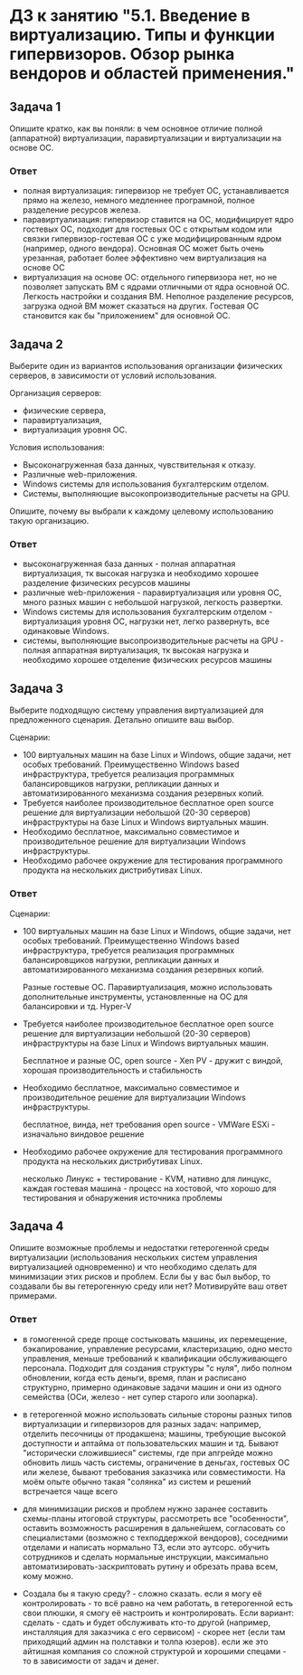 
# ДЗ к занятию "5.1. Введение в виртуализацию. Типы и функции гипервизоров. Обзор рынка вендоров и областей применения."


## Задача 1
Опишите кратко, как вы поняли: в чем основное отличие полной (аппаратной) виртуализации, паравиртуализации и виртуализации на основе ОС.

### Ответ
- полная виртуализация: гипервизор не требует ОС, устанавливается прямо на железо, немного медленнее програмной, полное разделение ресурсов железа.
- паравиртуализация: гипервизор ставится на ОС, модифицирует ядро гостевых ОС, подходит для гостевых ОС с открытым кодом или 
   связки гипервизор-гостевая ОС с уже модифицированным ядром (например, одного вендора). Основная ОС может быть очень урезанная,
   работает более эффективно чем виртуализация на основе ОС
- виртуализация на основе ОС: отдельного гипервизора нет, но не позволяет запускать ВМ с ядрами отличными от ядра основной ОС. Легкость настройки и создания ВМ.
   Неполное разделение ресурсов, загрузка одной ВМ может сказаться на других. Гостевая ОС становится как бы "приложением" для основной ОС.

## Задача 2
Выберите один из вариантов использования организации физических серверов, в зависимости от условий использования.

Организация серверов:
- физические сервера,
- паравиртуализация,
- виртуализация уровня ОС.

Условия использования:
- Высоконагруженная база данных, чувствительная к отказу.
- Различные web-приложения.
- Windows системы для использования бухгалтерским отделом.
- Системы, выполняющие высокопроизводительные расчеты на GPU.

Опишите, почему вы выбрали к каждому целевому использованию такую организацию.


### Ответ

 - высоконагруженная база данных - полная аппаратная виртуализация, тк высокая нагрузка и необходимо хорошее разделение физических ресурсов машины
 - различные web-приложения - паравиртуализация или уровня ОС, много разных машин с небольшой нагрузкой, легкость развертки.
 - Windows системы для использования бухгалтерским отделом - виртуализация уровня ОС, нагрузки нет, легко развернуть, все одинаковые Windows.
 - системы, выполняющие высопроизводительные расчеты на GPU - полная аппаратная виртуализация, тк высокая нагрузка и необходимо хорошее отделение физических ресурсов машины
 
## Задача 3
Выберите подходящую систему управления виртуализацией для предложенного сценария. Детально опишите ваш выбор.

Сценарии:
- 100 виртуальных машин на базе Linux и Windows, общие задачи, нет особых требований. Преимущественно Windows based инфраструктура, требуется реализация программных балансировщиков нагрузки, репликации данных и автоматизированного механизма создания резервных копий.
- Требуется наиболее производительное бесплатное open source решение для виртуализации небольшой (20-30 серверов) инфраструктуры на базе Linux и Windows виртуальных машин.
- Необходимо бесплатное, максимально совместимое и производительное решение для виртуализации Windows инфраструктуры.
- Необходимо рабочее окружение для тестирования программного продукта на нескольких дистрибутивах Linux.

### Ответ
Сценарии:

- 100 виртуальных машин на базе Linux и Windows, общие задачи, нет особых требований.
   Преимущественно Windows based инфраструктура, требуется реализация программных балансировщиков нагрузки,
   репликации данных и автоматизированного механизма создания резервных копий.
   
   Разные гостевые ОС. Паравиртуализация, можно использовать дополнительные инструменты, установленные на ОС для балансировки и тд. Hyper-V
   
- Требуется наиболее производительное бесплатное open source решение для виртуализации небольшой (20-30 серверов)
   инфраструктуры на базе Linux и Windows виртуальных машин.
  
   Бесплатное и разные ОС, open source - Xen PV - дружит с виндой, хорошая производительность и стабильность
  
- Необходимо бесплатное, максимально совместимое и производительное решение для виртуализации Windows инфраструктуры.

   бесплатное, винда, нет требования open source - VMWare ESXi - изначально виндовое решение

- Необходимо рабочее окружение для тестирования программного продукта на нескольких дистрибутивах Linux.

   несколько Линукс + тестирование - KVM, нативно для линцукс, каждая гостевая машина - процесс на хостовой, что хорошо для тестирования и обнаружения источника проблемы

## Задача 4
 Опишите возможные проблемы и недостатки гетерогенной среды виртуализации (использования нескольких систем управления виртуализацией одновременно) и что необходимо сделать для минимизации этих рисков и проблем. Если бы у вас был выбор, то создавали бы вы гетерогенную среду или нет? Мотивируйте ваш ответ примерами.
 
### Ответ
  
   - в гомогенной среде проще состыковать машины, их перемещение, бэкапирование, управление ресурсами, кластеризацию, одно место управления, меньше требований к квалификации обслуживающего персонала.
   Подходит для создания структуры "с нуля", либо полном обновлении, когда есть деньги, время, план и расписано структурно, примерно одинаковые задачи машин
   и они из одного семейства (ОСи, железо - нет супер старого или зоопарка).
   
   - в гетерогенной можно использовать сильные стороны разных типов виртуализации и гипервизоров для разных задач: например, отделить песочницы от продакшена;
   машины, требующие высокой доступности и аптайма от пользовательских машин и тд. Бывают "исторически сложившиеся" системы, где при апгрейде можно обновить лишь часть системы,
   ограничение в деньгах, гостевых ОС или железе, бывают требования заказчика или совместимости. На моём опыте обычно такая "солянка" из систем и решений встречается чаще всего
   
   - для минимизации рисков и проблем нужно заранее составить схемы-планы итоговой структуры, рассмотреть все "особенности", оставить возможность расширения в дальнейшем,
   согласовать со специалистами (возможно с техподдержкой вендоров), соседними отделами и написать нормально ТЗ, если это аутсорс. обучить сотрудников и сделать нормальные инструкции,
   максимально автоматизировать-заскриптовать рутину и обрезать права всем, кому можно.
   
   - Создала бы я такую среду? - сложно сказать. если я могу её контролировать - то всё равно на чем работать, в гетерогенной есть свои плюшки, я смогу её настроить и контролировать.
   Если вариант: сделать - сдать и будет обслуживать кто-то другой (например, инсталляция для заказчика с его сервисом) - скорее нет (если там приходящий админ на полставки и толпа юзеров).
   если же это айтишная компания со сложной структурой и хорошими спецами - то в зависимости от задач и денег.
 
